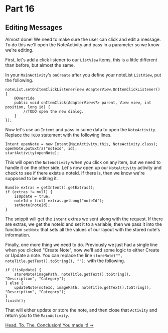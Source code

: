 # Part 16
## Editing Messages

Almost done! We need to make sure the user can click and edit a message. To do this we'll open the NoteActivity and pass in a parameter so we know we're editing.

First, let's add a click listener to our `ListView` items, this is a little different than before, but almost the same.

In your `MainActivity`'s `onCreate` after you define your noteList `ListView`, put the following.
```
noteList.setOnItemClickListener(new AdapterView.OnItemClickListener() {
    @Override
    public void onItemClick(AdapterView<?> parent, View view, int position, long id) {
        //TODO open the new dialog.
    }
});
```

Now let's use an `Intent` and pass in some data to open the `NoteActivity`. Replace the `TODO` statement with the following lines.

```
Intent openNote = new Intent(MainActivity.this, NoteActivity.class);
openNote.putExtra("noteId", id);
startActivity(openNote);
```

This will open the `NoteActivity` when you click on any item, but we need to handle it on the other side. Let's now open up our `NoteActivity` activity and check to see if there exists a noteId. If there is, then we know we're supposed to be editing it.

```
Bundle extras = getIntent().getExtras();
if (extras != null) {
    isUpdate = true;
    noteId = (int) extras.getLong("noteId");
    setNote(noteId);
}
```

The snippit will get the `Intent` extras we sent along with the request. If there are extras, we get the noteId and set it to a variable, then we pass it into the function `setNote` that sets all the values of our layout with the stored note's information.

Finally, one more thing we need to do. Previously we just had a single line when you clicked "Create Note", now we'll add some logic to either Create or Update a note. You can replace the line `storeNote("", noteTitle.getText().toString(), "");` with the following.

```
if (!isUpdate) {
    storeNote(imagePath, noteTitle.getText().toString(), "Description", "Category");
} else {
    updateNote(noteId, imagePath, noteTitle.getText().toString(), "Description", "Category");
}
finish();
```

That will either update or store the note, and then close that `Activity` and return you to the `MainActivity`.

[Head. To. The. Conclusion! You made it! ->](conclusion.html)